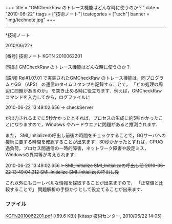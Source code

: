﻿+++
title = "GMCheckRaw のトレース機能はどんな時に使うのか？"
date = "2010-06-22"
ttags = ["技術ノート"]
tcategories = ["tech"]
banner = "img/technote.jpg"
+++

-----------------------------------------------------------------------------------------------------------------------------

*技術ノート

2010/06/22*


[番号]
技術ノート KGTN 2010062201

[現象]
GMCheckRaw のトレース機能はどんな時に使うのか？

[説明]
Rel#1.07.01 で実装されたGMCheckRaw のトレース機能は，同プログラムとGG
（APS） の通信のタイムスタンプを記録することで，
「どの処理の周辺に問題があるのか」
を突き止める時に役立ちます．例えば，GMCheckRaw
コマンドを入力してから，ログファイルに

2010-06-22 13:49:02.656 -> checkServer

が出力されるまでに5秒かかったとすれば，プロセスの生成に約5秒かかったことになりますので，Windows
やハードウエアに問題があると推測されます．

また，
SMI_Initializeの呼出し前後の時間をチェックすることで，GGサーバへの接続に要する時間を確認することが出来ます．30秒かかったとすれば，CPUの過負荷，プロセス間通信の一時的障害，ネットワーク障害や設定ミス，Windowsの異常等が考えられます．

2010-06-22 13:49:02.656 ~~> SMI_Initialize SMI_Initializeの呼出し前
2010-06-22 13:49:04.312 SMI_Initialize SMI_Initializeの呼出し後~~

これ以外にもローレベルな情報を採取することが出来ますので，
「正常値と比較することで」
問題解析の手掛かりとして役立てることが出来ます．


### ファイル

 
 


[KGTN2010062201.pdf](http://techreport.kitasp.net/attachments/download/207/KGTN2010062201.pdf)
 [(69.6 KB)] [kitasp 技術センター, 2010/06/22
14:05]


 


 

